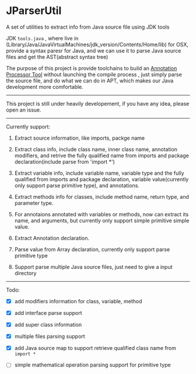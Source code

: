 # JParserUtil
A set of utilities to extract info from Java source file using JDK tools

JDK ``tools.java`` , where live in (Library/Java/JavaVirtualMachines/jdk_version/Contents/Home/lib) for OSX, provide a syntax paresr for Java, and we can use it to parse Java source files and get the AST(abstract syntax tree)

The purpose of this project is provide toolchains to build an [Annotation Processor Tool](http://docs.oracle.com/javase/7/docs/technotes/guides/apt/) without launching the compile process , just simply parse the source file, and do what we can do in APT, which makes our Java development more comfortable.

-------

This project is still under heavily developement, if you have any idea, please open an issue.

-----
Currently support:

1. Extract source information, like imports, packge name

2.  Extract class info, include class name, inner class name, annotation modifiers, and retrive the fully qualified name from imports and package declaration(include parse from 'import *')

3. Extract variable info, include variable name, variable type and the fully qualified from imports and package declaration, variable value(currently only support parse primitive type), and annotations. 

4. Extract methods info for classes, include method name, return type, and parameter type.

5. For annotaions annotated with variables or methods, now can extract its name, and arguments, but currently only support simple primitive simple value. 

6. Extract Annotation declaration.

7. Parse value from Array declaration, currently only support parse primitive type

8. Support parse multiple Java source files, just need to give a input directory


---

Todo: 

- [x] add modifiers information for class, variable, method
- [x] add interface parse support
- [x] add super class information
- [x] multiple files parsing support
- [x] add Java source map to support retrieve qualified class name from  ``import *`` 
- [ ] simple mathematical operation parsing support for primitive type


